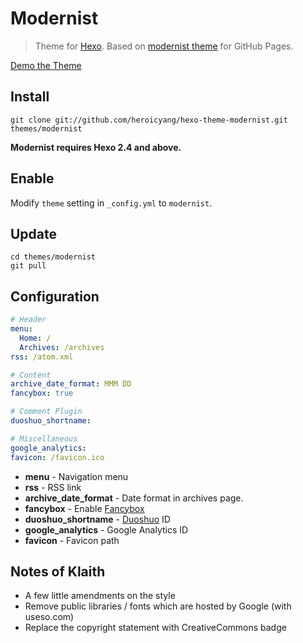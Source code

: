 # Modernist

> Theme for [Hexo]. Based on [modernist theme] for GitHub Pages.

[Demo the Theme]

## Install

```
git clone git://github.com/heroicyang/hexo-theme-modernist.git themes/modernist
```

**Modernist requires Hexo 2.4 and above.**

## Enable
Modify `theme` setting in `_config.yml` to `modernist`.

## Update

```
cd themes/modernist
git pull
```

## Configuration

``` yaml
# Header
menu:
  Home: /
  Archives: /archives
rss: /atom.xml

# Content
archive_date_format: MMM DD
fancybox: true

# Comment Plugin
duoshuo_shortname:

# Miscellaneous
google_analytics:
favicon: /favicon.ico
```

- **menu** - Navigation menu
- **rss** - RSS link
- **archive_date_format** - Date format in archives page.
- **fancybox** - Enable [Fancybox]
- **duoshuo_shortname** - [Duoshuo] ID
- **google_analytics** - Google Analytics ID
- **favicon** - Favicon path

[Hexo]: http://zespia.tw/hexo/
[modernist theme]: https://github.com/orderedlist/modernist
[Demo the Theme]: http://heroicyang.com/
[Duoshuo]: http://duoshuo.com
[Fancybox]: http://fancyapps.com/fancybox/

## Notes of Klaith

- A few little amendments on the style
- Remove public libraries / fonts which are hosted by Google (with useso.com)
- Replace the copyright statement with CreativeCommons badge
